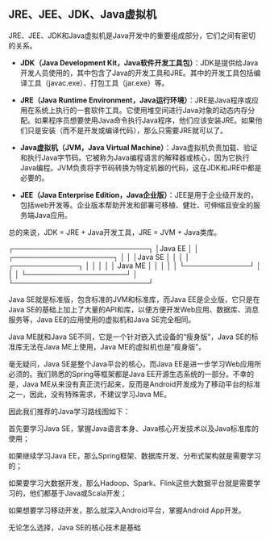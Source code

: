 ##  JRE、JEE、JDK、Java虚拟机

JRE、JEE、JDK和Java虚拟机是Java开发中的重要组成部分，它们之间有密切的关系。

- **JDK（Java Development Kit，Java软件开发工具包）**：JDK是提供给Java开发人员使用的，其中包含了Java的开发工具和JRE。其中的开发工具包括编译工具（javac.exe）、打包工具（jar.exe）等。

- **JRE（Java Runtime Environment，Java运行环境）**：JRE是Java程序或应用在系统上执行的一套软件工具。它使用堆空间进行Java对象的动态内存分配。如果程序员想要使用Java命令执行Java程序，他们应该安装JRE。如果他们只是安装（而不是开发或编译代码），那么只需要JRE就可以了。

- **Java虚拟机（JVM，Java Virtual Machine）**：Java虚拟机负责加载、验证和执行Java字节码。它被称为Java编程语言的解释器或核心，因为它执行Java编程。JVM负责将字节码转换为特定机器的代码，这在JDK和JRE中都是必要的。

- **JEE（Java Enterprise Edition，Java企业版）**：JEE是用于企业级开发的，包括web开发等。企业版本帮助开发和部署可移植、健壮、可伸缩且安全的服务端Java应用。

总的来说，JDK = JRE + Java开发工具，JRE = JVM + Java类库。

┌───────────────────────────┐
│Java EE                    │
│    ┌────────────────────┐ │
│    │Java SE             │ │
│    │    ┌─────────────┐ │ │
│    │    │   Java ME   │ │ │
│    │    └─────────────┘ │ │
│    └────────────────────┘ │
└───────────────────────────┘

Java SE就是标准版，包含标准的JVM和标准库，而Java EE是企业版，它只是在Java SE的基础上加上了大量的API和库，以便方便开发Web应用、数据库、消息服务等，Java EE的应用使用的虚拟机和Java SE完全相同。

Java ME就和Java SE不同，它是一个针对嵌入式设备的“瘦身版”，Java SE的标准库无法在Java ME上使用，Java ME的虚拟机也是“瘦身版”。

毫无疑问，Java SE是整个Java平台的核心，而Java EE是进一步学习Web应用所必须的。我们熟悉的Spring等框架都是Java EE开源生态系统的一部分。不幸的是，Java ME从来没有真正流行起来，反而是Android开发成为了移动平台的标准之一，因此，没有特殊需求，不建议学习Java ME。

因此我们推荐的Java学习路线图如下：

首先要学习Java SE，掌握Java语言本身、Java核心开发技术以及Java标准库的使用；

如果继续学习Java EE，那么Spring框架、数据库开发、分布式架构就是需要学习的；

如果要学习大数据开发，那么Hadoop、Spark、Flink这些大数据平台就是需要学习的，他们都基于Java或Scala开发；

如果想要学习移动开发，那么就深入Android平台，掌握Android App开发。

无论怎么选择，Java SE的核心技术是基础
